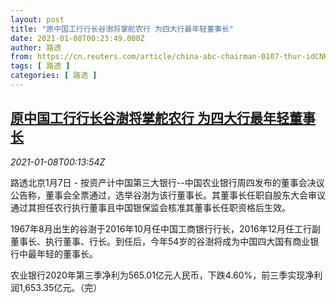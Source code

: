 ```yaml
---
layout: post
title: "原中国工行行长谷澍将掌舵农行 为四大行最年轻董事长"
date: 2021-01-08T00:23:49.000Z
author: 路透
from: https://cn.reuters.com/article/china-abc-chairman-0107-thur-idCNKBS29D00V
tags: [ 路透 ]
categories: [ 路透 ]
---
```

<!--1610065429000-->
[原中国工行行长谷澍将掌舵农行 为四大行最年轻董事长](https://cn.reuters.com/article/china-abc-chairman-0107-thur-idCNKBS29D00V)
------

<div>
<div><i>2021-01-08T00:13:54Z</i></div><p>路透北京1月7日 - 按资产计中国第三大银行--中国农业银行周四发布的董事会决议公告称，董事会全票通过，选举谷澍为该行董事长。其董事长任职自股东大会审议通过其担任农行执行董事且中国银保监会核准其董事长任职资格后生效。</p><p>1967年8月出生的谷澍于2016年10月任中国工商银行行长，2016年12月任工行副董事长、执行董事、行长。到任后，今年54岁的谷澍将成为中国四大国有商业银行中最年轻的董事长。</p><p>农业银行2020年第三季净利为565.01亿元人民币，下跌4.60%，前三季实现净利润1,653.35亿元。（完）</p>
</div>
